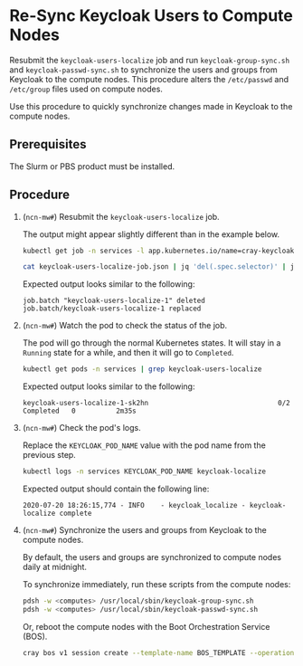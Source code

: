 # Re-Sync Keycloak Users to Compute Nodes

Resubmit the `keycloak-users-localize` job and run `keycloak-group-sync.sh` and `keycloak-passwd-sync.sh` to synchronize the users and groups from Keycloak to the compute nodes.
This procedure alters the `/etc/passwd` and `/etc/group` files used on compute nodes.

Use this procedure to quickly synchronize changes made in Keycloak to the compute nodes.

## Prerequisites

The Slurm or PBS product must be installed.

## Procedure

1. (`ncn-mw#`) Resubmit the `keycloak-users-localize` job.

    The output might appear slightly different than in the example below.

    ```bash
    kubectl get job -n services -l app.kubernetes.io/name=cray-keycloak-users-localize -ojson | jq '.items[0]' > keycloak-users-localize-job.json

    cat keycloak-users-localize-job.json | jq 'del(.spec.selector)' | jq 'del(.spec.template.metadata.labels)' | kubectl replace --force -f -
    ```

    Expected output looks similar to the following:

    ```text
    job.batch "keycloak-users-localize-1" deleted
    job.batch/keycloak-users-localize-1 replaced
    ```

1. (`ncn-mw#`) Watch the pod to check the status of the job.

    The pod will go through the normal Kubernetes states. It will stay in a `Running` state for a while, and then it will go to `Completed`.

    ```bash
    kubectl get pods -n services | grep keycloak-users-localize
    ```

    Expected output looks similar to the following:

    ```text
    keycloak-users-localize-1-sk2hn                                0/2     Completed   0          2m35s
    ```

1. (`ncn-mw#`) Check the pod's logs.

    Replace the `KEYCLOAK_POD_NAME` value with the pod name from the previous step.

    ```bash
    kubectl logs -n services KEYCLOAK_POD_NAME keycloak-localize
    ```

    Expected output should contain the following line:

    ```text
    2020-07-20 18:26:15,774 - INFO    - keycloak_localize - keycloak-localize complete
    ```

1. (`ncn-mw#`) Synchronize the users and groups from Keycloak to the compute nodes.

    By default, the users and groups are synchronized to compute nodes daily at midnight.

    To synchronize immediately, run these scripts from the compute nodes:

    ```bash
    pdsh -w <computes> /usr/local/sbin/keycloak-group-sync.sh
    pdsh -w <computes> /usr/local/sbin/keycloak-passwd-sync.sh
    ```

    Or, reboot the compute nodes with the Boot Orchestration Service \(BOS\).

    ```bash
    cray bos v1 session create --template-name BOS_TEMPLATE --operation reboot
    ```
